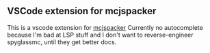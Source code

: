 ## VSCode extension for mcjspacker
This is a vscode extension for [mcjspacker](https://github.com/ofek2608/mcjspacker/)
Currently no autocomplete because I'm bad at LSP stuff and
I don't want to reverse-engineer spyglassmc, until they get better docs.